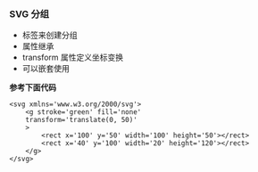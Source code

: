 ### SVG 分组

- <g> 标签来创建分组
- 属性继承
- transform 属性定义坐标变换
- 可以嵌套使用

**参考下面代码**

~~~
<svg xmlns='www.w3.org/2000/svg'>
    <g stroke='green' fill='none'
    transform='translate(0, 50)'
    >
        <rect x='100' y='50' width='100' height='50'></rect>
        <rect x='40' y='100' width='20' height='120'></rect>
    </g>
</svg>
~~~